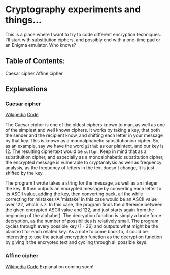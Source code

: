 # Cryptography experiments and things...
This is a place where I want to try to code different encryption techniques. I'll start with substitution ciphers, and possibly end with a one-time pad or an Enigma emulator. Who knows?

## Table of Contents:
  Caesar cipher
  Affine cipher

## Explanations

### Caesar cipher
[Wikipedia](https://en.wikipedia.org/wiki/Caesar_cipher)
[Code](https://github.com/BoundlessCarrot/cryptography-stuff/blob/master/simple%20caesar%20cipher.py)

The Caesar cipher is one of the oldest ciphers known to man, as well as one of the simplest and well known ciphers. It works by taking a key, that both the sender and the recipient know, and shifting each letter in your message by that key. This is known as a monoalphabetic substitutionion cipher.
So, as an example, say we have the word ```github``` as our plaintext, and our key is 12. The resulting ciphertext would be ```suftgn```.
Keep in mind that as a substituition cipher, and especially as a monoalphabetic substitution cipher, the encrypted message is vulnerable to cryptanalysis as well as frequency analysis, as the frequency of letters in the text doesn't change, it is just shifted by the key.

The program I wrote takes a string for the message, as well as an integer the key. It then outputs an encrypted message by converting each letter to its ASCII value, adding the key, then converting back, all the while correcting for mistakes (A 'mistake' in this case would be an ASCII value over 122, which is z. In this case, the program finds the difference between the given encrypted ASCII value and 122, and just starts again from the beginning of the alphabet). 
The decryption function is simply a brute force decryption, as the number of possibilities is relatively small. The program cycles through every possible key (1 - 26) and outputs what might be the plaintext for each related key. As a note to come back to, it could be interesting to use the actual encryption function as the decryption function by giving it the encryoted text and cycling through all possible keys.

### Affine cipher
[Wikipedia](https://en.wikipedia.org/wiki/Affine_cipher)
[Code](https://github.com/BoundlessCarrot/cryptography-stuff/blob/master/affine%20cipher.py)
Explanation coming soon!